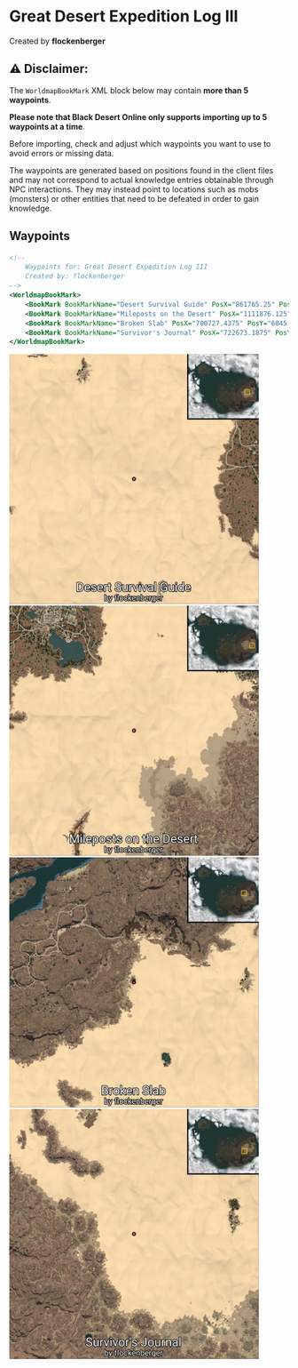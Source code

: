 # Great Desert Expedition Log III
Created by **flockenberger**

## ⚠️ Disclaimer:
The `WorldmapBookMark` XML block below may contain **more than 5 waypoints**.

**Please note that Black Desert Online only supports importing up to 5 waypoints at a time**.

Before importing, check and adjust which waypoints you want to use to avoid errors or missing data.

The waypoints are generated based on positions found in the client files and may not correspond to actual knowledge entries obtainable through NPC interactions.
They may instead point to locations such as mobs (monsters) or other entities that need to be defeated in order to gain knowledge.

## Waypoints
```xml
<!--
    Waypoints for: Great Desert Expedition Log III
    Created by: flockenberger
-->
<WorldmapBookMark>
    <BookMark BookMarkName="Desert Survival Guide" PosX="861765.25" PosY="9609.91015625" PosZ="172406.9375" />
    <BookMark BookMarkName="Mileposts on the Desert" PosX="1111876.125" PosY="11645.26953125" PosZ="88699.90625" />
    <BookMark BookMarkName="Broken Slab" PosX="700727.4375" PosY="6045.18994140625" PosZ="277175.875" />
    <BookMark BookMarkName="Survivor's Journal" PosX="722673.1875" PosY="7969.39013671875" PosZ="-25107.240234375" />
</WorldmapBookMark>
```

<img src="./Great Desert Expedition Log III_Desert Survival Guide_Preview.webp" width="450"/> <img src="./Great Desert Expedition Log III_Mileposts on the Desert_Preview.webp" width="450"/> <img src="./Great Desert Expedition Log III_Broken Slab_Preview.webp" width="450"/> <img src="./Great Desert Expedition Log III_Survivor's Journal_Preview.webp" width="450"/> 